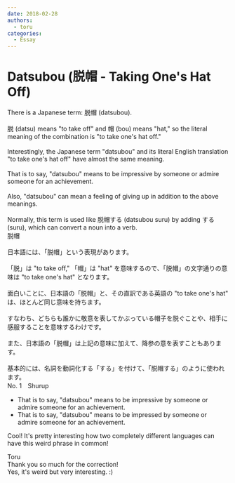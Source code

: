 ```yaml
---
date: 2018-02-28
authors:
  - toru
categories:
  - Essay
---
```


<h1 id="subject_show">Datsubou (脱帽 - Taking One's Hat Off)</h1>
<div class="date" hidden>Feb 28, 2018 15:45</div>
<div id="post"><div id="body_show_ori">
There is a Japanese term: 脱帽 (datsubou).<br/><br/>脱 (datsu) means "to take off" and 帽 (bou) means "hat," so the literal meaning of the combination is "to take one's hat off."<br/><br/>Interestingly, the Japanese term "datsubou" and its literal English translation "to take one's hat off" have almost the same meaning.<br/><br/>That is to say, "datsubou" means to be impressive by someone or admire someone for an achievement.<br/><br/>Also, "datsubou" can mean a feeling of giving up in addition to the above meanings.<br/><br/>Normally, this term is used like 脱帽する (datsubou suru) by adding する (suru), which can convert a noun into a verb.
</div></div>

<!-- more -->

<div id="post_ja"><div id="body_show_mo">
脱帽<br/><br/>日本語には、「脱帽」という表現があります。<br/><br/>「脱」は "to take off," 「帽」は "hat" を意味するので、「脱帽」の文字通りの意味は "to take one's hat" となります。<br/><br/>面白いことに、日本語の「脱帽」と、その直訳である英語の "to take one's hat" は、ほとんど同じ意味を持ちます。<br/><br/>すなわち、どちらも誰かに敬意を表してかぶっている帽子を脱ぐことや、相手に感服することを意味するわけです。<br/><br/>また、日本語の「脱帽」は上記の意味に加えて、降参の意を表すこともあります。<br/><br/>基本的には、名詞を動詞化する「する」を付けて、「脱帽する」のように使われます。
</div></div>
<div id="block"><div class="first_name"> No. 1　<span class="just_name">Shurup</span></div><div id="block2">
<ul class="correction_field">
<li class="incorrect">That is to say, "datsubou" means to be impressive by someone or admire someone for an achievement.</li>
<li class="corrected correct">
That is to say, "datsubou" means to be impress<span class="f_red">ed</span> by someone or admire someone for an achievement.
</li>
</ul>
<p class="comment_small">
 Cool! It's pretty interesting how two completely different languages can have this weird phrase in common!
</p>

</div><div class="name"><span class="just_name">Toru</span><br>
Thank you so much for the correction!<br/>Yes, it's weird but very interesting. :)
</div>
</div>
